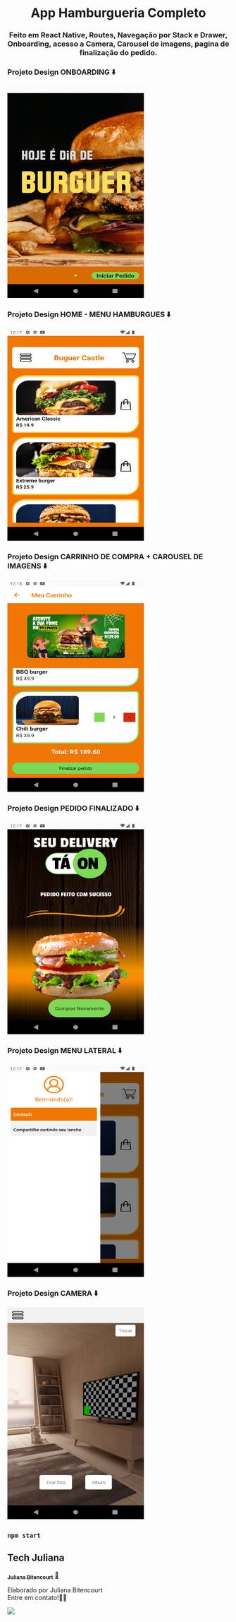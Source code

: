 <h1 align="center">
App Hamburgueria Completo

<h3 align="center">
Feito em React Native, Routes, Navegação por Stack e Drawer, Onboarding, acesso a Camera, Carousel de imagens, pagina de finalização do pedido.

### Projeto Design ONBOARDING ⬇️

<img src="https://raw.githubusercontent.com/techjuliana/App-Store/main/design/1.png" height="480" width="310">


### Projeto Design HOME - MENU HAMBURGUES ⬇️
<img src="https://raw.githubusercontent.com/techjuliana/App-Store/main/design/2.png" height="480" width="310">

### Projeto Design CARRINHO DE COMPRA + CAROUSEL DE IMAGENS ⬇️
<img src="https://raw.githubusercontent.com/techjuliana/App-Store/main/design/4.png" height="480" width="310">

### Projeto Design PEDIDO FINALIZADO ⬇️
<img src="https://raw.githubusercontent.com/techjuliana/App-Store/main/design/5.png" height="480" width="310">

### Projeto Design MENU LATERAL ⬇️
<img src="https://raw.githubusercontent.com/techjuliana/App-Store/main/design/3.png" height="480" width="310">

### Projeto Design CAMERA ⬇️
<img src="https://raw.githubusercontent.com/techjuliana/App-Store/main/design/6.png" height="480" width="310">

### `npm start`

## Tech Juliana

<a href="https://www.linkedin.com/in/techjuliana">
 <sub><b>Juliana Bitencourt</b></sub></a>  <a href="https://www.linkedin.com/in/techjuliana" title="LinkedIn">🚀</a>

Elaborado por Juliana Bitencourt
<br> Entre em contato!👋🏽 </br>

 <div> 
  <a href="https://www.linkedin.com/in/techjuliana" target="_blank"><img src="https://img.shields.io/badge/-LinkedIn-%230077B5?style=for-the-badge&logo=linkedin&logoColor=white" target="_blank"></a> 
</div>
